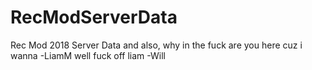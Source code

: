 # RecModServerData
Rec Mod 2018 Server Data
and also, why in the fuck are you here
cuz i wanna -LiamM
 well fuck off liam -Will

